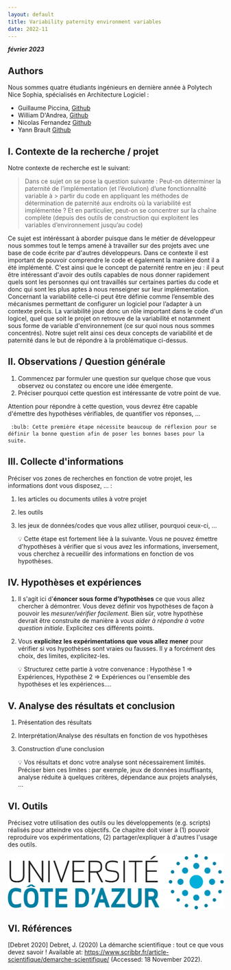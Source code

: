 ```yaml
---
layout: default
title: Variability paternity environment variables
date: 2022-11
---
```


**_février 2023_**

## Authors

Nous sommes quatre étudiants ingénieurs en dernière année à Polytech Nice Sophia, spécialisés en Architecture Logiciel :

- Guillaume Piccina, [Github](https://github.com/guillaume-piccina)
- William D'Andrea, [Github](https://github.com/william-dandrea)
- Nicolas Fernandez [Github](https://github.com/Nicolas-Fern)
- Yann Brault [Github](https://github.com/Yann-Brault)


## I. Contexte de la recherche / projet

Notre contexte de recherche est le suivant:

> Dans ce sujet on se pose la question suivante : Peut-on déterminer la paternité de l’implémentation (et l’évolution) d’une fonctionnalité variable à > partir du code en appliquant les méthodes de détermination de paternité aux endroits où la variabilité est implémentée ?
> Et en particulier, peut-on se concentrer sur la chaîne complète (depuis des outils de construction qui exploitent les variables d’environnement jusqu’au code)

Ce sujet est intéréssant à aborder puisque dans le métier de développeur nous sommes tout le temps amené à travailler sur des projets avec une base de code écrite par d'autres développeurs. Dans ce contexte il est important de pouvoir comprendre le code et également la manière dont il a été implémenté. C'est ainsi que le concept de paternité rentre en jeu : il peut être intéressant d'avoir des outils capables de nous donner rapidement quels sont les personnes qui ont travaillés sur certaines parties du code et donc qui sont les plus aptes à nous renseigner sur leur implémentation. Concernant la variabilité celle-ci peut être définie comme l’ensemble des mécanismes permettant de configurer un logiciel pour l’adapter à un contexte précis. La variabilité joue donc un rôle important dans le code d'un logicel, quel que soit le projet on retrouve de la variabilité et notamment sous forme de variable d'environnement (ce sur quoi nous nous sommes concentrés). Notre sujet relit ainsi ces deux concepts de variabilité et de paternité dans le but de répondre à la problématique ci-dessus.

## II. Observations / Question générale

1. Commencez par formuler une question sur quelque chose que vous observez ou constatez ou encore une idée émergente.
2. Préciser pourquoi cette question est intéressante de votre point de vue.

Attention pour répondre à cette question, vous devrez être capable d'émettre des hypothèses vérifiables, de quantifier vos réponses, ...

     :bulb: Cette première étape nécessite beaucoup de réflexion pour se définir la bonne question afin de poser les bonnes bases pour la suite.

## III. Collecte d'informations

Préciser vos zones de recherches en fonction de votre projet, les informations dont vous disposez, ... :

1. les articles ou documents utiles à votre projet
2. les outils
3. les jeux de données/codes que vous allez utiliser, pourquoi ceux-ci, ...

   :bulb: Cette étape est fortement liée à la suivante. Vous ne pouvez émettre d'hypothèses à vérifier que si vous avez les informations, inversement, vous cherchez à recueillir des informations en fonction de vos hypothèses.

## IV. Hypothèses et expériences

1. Il s'agit ici d'**énoncer sous forme d'hypothèses** ce que vous allez chercher à démontrer. Vous devez définir vos hypothèses de façon à pouvoir les _mesurer/vérifier facilement._ Bien sûr, votre hypothèse devrait être construite de manière à _vous aider à répondre à votre question initiale_. Explicitez ces différents points.
2. Vous **explicitez les expérimentations que vous allez mener** pour vérifier si vos hypothèses sont vraies ou fausses. Il y a forcément des choix, des limites, explicitez-les.

   :bulb: Structurez cette partie à votre convenance : Hypothèse 1 => Expériences, Hypothèse 2 => Expériences ou l'ensemble des hypothèses et les expériences....

## V. Analyse des résultats et conclusion

1. Présentation des résultats
2. Interprétation/Analyse des résultats en fonction de vos hypothèses
3. Construction d’une conclusion

   :bulb: Vos résultats et donc votre analyse sont nécessairement limités. Préciser bien ces limites : par exemple, jeux de données insuffisants, analyse réduite à quelques critères, dépendance aux projets analysés, ...

## VI. Outils

Précisez votre utilisation des outils ou les développements \(e.g. scripts\) réalisés pour atteindre vos objectifs. Ce chapitre doit viser à \(1\) pouvoir reproduire vos expérimentations, \(2\) partager/expliquer à d'autres l'usage des outils.

![Figure 1: Logo UCA, exemple, vous pouvez l'enlever](assets/images/logo_uca.png)

## VI. Références

[Debret 2020] Debret, J. (2020) La démarche scientifique : tout ce que vous devez savoir ! Available at: https://www.scribbr.fr/article-scientifique/demarche-scientifique/ (Accessed: 18 November 2022).

